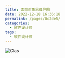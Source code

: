 ```yaml
---
title: 面向对象思维导图
date: 2022-12-18 16:36:18
permalink: /pages/0c2de5/
categories: 
  - 软件设计师
tags: 
  - 软件设计师
---
```


![Clas](https://pic1.xuehuaimg.com/proxy/raw.githubusercontent.com/Kryust/image/main/img/Class.png)
